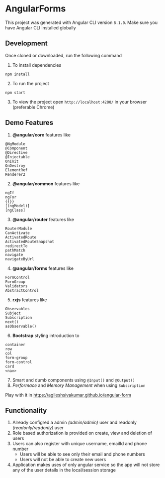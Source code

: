 # AngularForms

This project was generated with Angular CLI version `8.1.0`.
Make sure you have Angular CLI installed globally

## Development
Once cloned or downloaded, run the following command

1. To install dependencies
```script
npm install
```

2. To run the project
```script
npm start
```

3. To view the project open `http://localhost:4200/` in your browser (preferable Chrome)

## Demo Features

1. **@angular/core** features like
```
@NgModule
@Component
@Directive
@Injectable
OnInit
OnDestroy
ElementRef
Renderer2
```
2. **@angular/common** features like
```
ngIf
ngFor
{{}}
[(ngModel)]
[ngClass]
```
3. **@angular/router** features like
```
RouterModule
CanActivate
ActivatedRoute
ActivatedRouteSnapshot
redirectTo
pathMatch
navigate
navigateByUrl
```
4. **@angular/forms** features like
```
FormControl
FormGroup
Validators
AbstractControl
```
5. **rxjs** features like
```
Observables
Subject
Subscription
next()
asObservable()
```
6. **Bootstrap** styling introduction to
```
container
row
col
form-group
form-control
card
<nav>
```
7. Smart and dumb components using `@Input()` and `@Output()`
8. *Performace* and *Memory Management* when using `Subscription`

Play with it in https://agileshsivakumar.github.io/angular-form

## Functionality
1. Already configred a admin *(admin/admin)* user and readonly *(readonly/readonly)* user
2. Role based authorization is provided on create, view and deletion of users
3. Users can also register with unique username, emailId and phone number
    - Users will be able to see only their email and phone numbers
    - Users will not be able to create new users
4. Application makes uses of only angular service so the app will not store any of the user details in the local/session storage